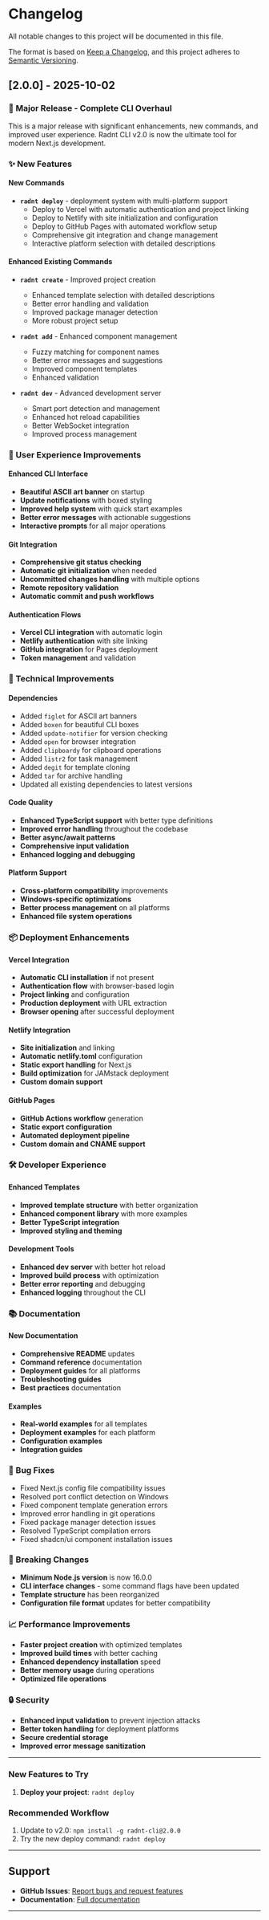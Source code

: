 # Changelog

All notable changes to this project will be documented in this file.

The format is based on [Keep a Changelog](https://keepachangelog.com/en/1.0.0/),
and this project adheres to [Semantic Versioning](https://semver.org/spec/v2.0.0.html).

## [2.0.0] - 2025-10-02

### 🚀 Major Release - Complete CLI Overhaul

This is a major release with significant enhancements, new commands, and improved user experience. Radnt CLI v2.0 is now the ultimate tool for modern Next.js development.

### ✨ New Features

#### New Commands
- **`radnt deploy`** - deployment system with multi-platform support
  - Deploy to Vercel with automatic authentication and project linking
  - Deploy to Netlify with site initialization and configuration
  - Deploy to GitHub Pages with automated workflow setup
  - Comprehensive git integration and change management
  - Interactive platform selection with detailed descriptions

#### Enhanced Existing Commands

- **`radnt create`** - Improved project creation
  - Enhanced template selection with detailed descriptions
  - Better error handling and validation
  - Improved package manager detection
  - More robust project setup

- **`radnt add`** - Enhanced component management
  - Fuzzy matching for component names
  - Better error messages and suggestions
  - Improved component templates
  - Enhanced validation

- **`radnt dev`** - Advanced development server
  - Smart port detection and management
  - Enhanced hot reload capabilities
  - Better WebSocket integration
  - Improved process management

### 🎨 User Experience Improvements

#### Enhanced CLI Interface
- **Beautiful ASCII art banner** on startup
- **Update notifications** with boxed styling
- **Improved help system** with quick start examples
- **Better error messages** with actionable suggestions
- **Interactive prompts** for all major operations

#### Git Integration
- **Comprehensive git status checking**
- **Automatic git initialization** when needed
- **Uncommitted changes handling** with multiple options
- **Remote repository validation**
- **Automatic commit and push workflows**

#### Authentication Flows
- **Vercel CLI integration** with automatic login
- **Netlify authentication** with site linking
- **GitHub integration** for Pages deployment
- **Token management** and validation

### 🔧 Technical Improvements

#### Dependencies
- Added `figlet` for ASCII art banners
- Added `boxen` for beautiful CLI boxes
- Added `update-notifier` for version checking
- Added `open` for browser integration
- Added `clipboardy` for clipboard operations
- Added `listr2` for task management
- Added `degit` for template cloning
- Added `tar` for archive handling
- Updated all existing dependencies to latest versions

#### Code Quality
- **Enhanced TypeScript support** with better type definitions
- **Improved error handling** throughout the codebase
- **Better async/await patterns**
- **Comprehensive input validation**
- **Enhanced logging and debugging**

#### Platform Support
- **Cross-platform compatibility** improvements
- **Windows-specific optimizations**
- **Better process management** on all platforms
- **Enhanced file system operations**

### 📦 Deployment Enhancements

#### Vercel Integration
- **Automatic CLI installation** if not present
- **Authentication flow** with browser-based login
- **Project linking** and configuration
- **Production deployment** with URL extraction
- **Browser opening** after successful deployment

#### Netlify Integration
- **Site initialization** and linking
- **Automatic netlify.toml** configuration
- **Static export handling** for Next.js
- **Build optimization** for JAMstack deployment
- **Custom domain support**

#### GitHub Pages
- **GitHub Actions workflow** generation
- **Static export configuration**
- **Automated deployment pipeline**
- **Custom domain and CNAME support**

### 🛠️ Developer Experience

#### Enhanced Templates
- **Improved template structure** with better organization
- **Enhanced component library** with more examples
- **Better TypeScript integration**
- **Improved styling and theming**

#### Development Tools
- **Enhanced dev server** with better hot reload
- **Improved build process** with optimization
- **Better error reporting** and debugging
- **Enhanced logging** throughout the CLI

### 📚 Documentation

#### New Documentation
- **Comprehensive README** updates
- **Command reference** documentation
- **Deployment guides** for all platforms
- **Troubleshooting guides**
- **Best practices** documentation

#### Examples
- **Real-world examples** for all templates
- **Deployment examples** for each platform
- **Configuration examples**
- **Integration guides**

### 🐛 Bug Fixes

- Fixed Next.js config file compatibility issues
- Resolved port conflict detection on Windows
- Fixed component template generation errors
- Improved error handling in git operations
- Fixed package manager detection issues
- Resolved TypeScript compilation errors
- Fixed shadcn/ui component installation issues

### 🔄 Breaking Changes

- **Minimum Node.js version** is now 16.0.0
- **CLI interface changes** - some command flags have been updated
- **Template structure** has been reorganized
- **Configuration file format** updates for better compatibility

### 📈 Performance Improvements

- **Faster project creation** with optimized templates
- **Improved build times** with better caching
- **Enhanced dependency installation** speed
- **Better memory usage** during operations
- **Optimized file operations**

### 🔒 Security

- **Enhanced input validation** to prevent injection attacks
- **Better token handling** for deployment platforms
- **Secure credential storage**
- **Improved error message sanitization**

---

### New Features to Try
1. **Deploy your project**: `radnt deploy`

### Recommended Workflow
1. Update to v2.0: `npm install -g radnt-cli@2.0.0`
2. Try the new deploy command: `radnt deploy`

---

## Support

- **GitHub Issues**: [Report bugs and request features](https://github.com/tubbymctubbzz/radnt-cli/issues)
- **Documentation**: [Full documentation](https://github.com/tubbymctubbzz/radnt-cli#readme)

---
